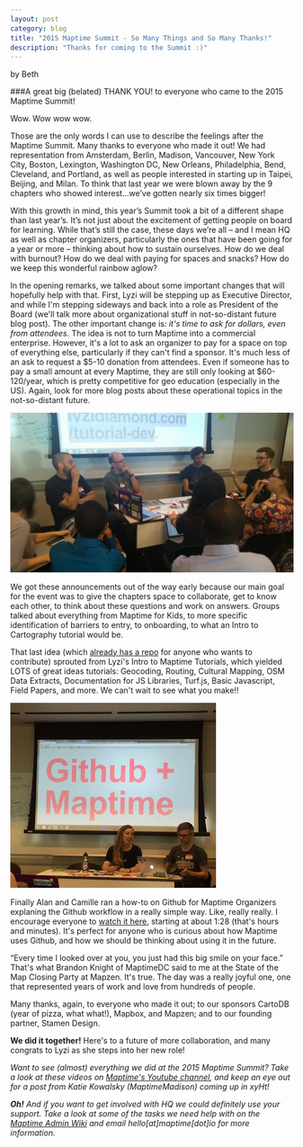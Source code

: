 ```yaml
---
layout: post
category: blog
title: "2015 Maptime Summit - So Many Things and So Many Thanks!"
description: "Thanks for coming to the Summit :)"
---
```

by Beth

###A great big (belated) THANK YOU! to everyone who came to the 2015 Maptime Summit!

Wow. Wow wow wow.

Those are the only words  I can use to describe the feelings after the Maptime Summit. Many thanks to everyone who made it out! We had representation from Amsterdam, Berlin, Madison, Vancouver, New York City, Boston, Lexington, Washington DC, New Orleans, Philadelphia, Bend, Cleveland, and Portland, as well as people interested in starting up in Taipei, Beijing, and Milan. To think that last year we were blown away by the 9 chapters who showed interest…we’ve gotten nearly six times bigger!

With this growth in mind, this year’s Summit took a bit of a different shape than last year’s. It’s not just about the excitement of getting people on board for learning. While that’s still the case, these days we’re all – and I mean HQ as well as chapter organizers, particularly the ones that have been going for a year or more – thinking about how to sustain ourselves. How do we deal with burnout? How do we deal with paying for spaces and snacks? How do we keep this wonderful rainbow aglow?

In the opening remarks, we talked about some important changes that will hopefully help with that. First, Lyzi will be stepping up as Executive Director, and while I'm stepping sideways and back into a role as President of the Board (we'll talk more about organizational stuff in not-so-distant future blog post). The other important change is: <em>it's time to ask for dollars, even from attendees</em>. The idea is not to turn Maptime into a commercial enterprise. However, it's a lot to ask an organizer to pay for a space on top of everything else, particularly if they can't find a sponsor. It's much less of an ask to request a $5-10 donation from attendees. Even if someone has to pay a small amount at every Maptime, they are still only looking at $60-120/year, which is pretty competitive for geo education (especially in the US). Again, look for more blog posts about these operational topics in the not-so-distant future. 

![Maptime for Kids Discussion](/img/summit2015-maptime-for-kids.jpg)

We got these announcements out of the way early because our main goal for the event was to give the chapters space to collaborate, get to know each other, to think about these questions and work on answers.  Groups talked about everything from Maptime for Kids, to more specific identification of barriers to entry, to onboarding, to what an Intro to Cartography tutorial would be. 

That last idea (which [already has a repo](https://github.com/maptime/cartography-anyone) for anyone who wants to contribute) sprouted from Lyzi's Intro to Maptime Tutorials, which yielded LOTS of great ideas tutorials: Geocoding, Routing, Cultural Mapping, OSM Data Extracts, Documentation for JS Libraries, Turf.js, Basic Javascript, Field Papers, and more. We can't wait to see what you make!!

![Maptime + Github](/img/summit2015-maptime-gh.jpg)

Finally Alan and Camille ran a how-to on Github for Maptime Organizers explaning the Github workflow in a really simple way. Like, really really. I encourage everyone to [watch it here](https://www.youtube.com/watch?v=pU4utAYokCc), starting at about 1:28 (that's hours and minutes). It's perfect for anyone who is curious about how Maptime uses Github, and how we should be thinking about using it in the future.

“Every time I looked over at you, you just had this big smile on your face.” That's what Brandon Knight of MaptimeDC said to me at the State of the Map Closing Party at Mapzen. It's true. The day was a really joyful one, one that represented years of work and love from hundreds of people. 

Many thanks, again, to everyone who made it out; to our sponsors CartoDB (year of pizza, what what!), Mapbox, and Mapzen; and to our founding partner, Stamen Design. 

<strong>We did it together!</strong> Here's to a future of more collaboration, and many congrats to Lyzi as she steps into her new role!

<em>Want to see (almost) everything we did at the 2015 Maptime Summit? Take a look at these videos on [Maptime's Youtube channel](https://www.youtube.com/channel/UCOfaVN3GaSkqVTx3cEOB_SQ), and keep an eye out for a post from Katie Kowalsky (MaptimeMadison) coming up in xyHt!</em>

<em><strong>Oh!</strong> And if you want to get involved with HQ we could definitely use your support. Take a look at some of the tasks we need help with on the [Maptime Admin Wiki](https://github.com/maptime/maptime-admin/wiki/Volunteer-Roles-%E2%80%A2-HQ-General) and email hello[at]maptime[dot]io for more information. </em>